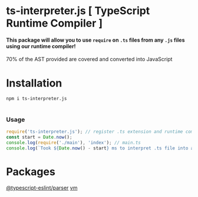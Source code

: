 # ts-interpreter.js [ TypeScript Runtime Compiler ]

#### This package will allow you to use `require` on `.ts` files from any `.js` files using our runtime compiler!

70% of the AST provided are covered and converted into JavaScript

#
# Installation
```
npm i ts-interpreter.js
```

#
### Usage
```js
require('ts-interpreter.js'); // register .ts extension and runtime compiler
const start = Date.now();
console.log(require('./main'), 'index'); // main.ts
console.log(`Took ${Date.now() - start} ms to interpret .ts file into a .js runtime file!`);
```

# Packages
[@typescript-eslint/parser](https://npmjs.com/package/@typescript-eslint/parser)
[vm](https://npmjs.com/package/vm)